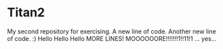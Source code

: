 # Titan2
My second repository for exercising.
A new line of code.
Another new line of code.
:)
Hello Hello Hello
MORE LINES!
MOOOOOORE!!!!!!!1!!11!1
...
yes...
